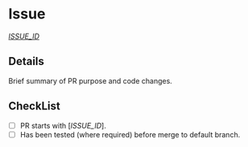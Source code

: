 # Issue

[_ISSUE_ID_](https://github.com/asos-craigmorten/opine-http-proxy/issues/_ISSUE_ID_)

## Details

Brief summary of PR purpose and code changes.

## CheckList

- [ ] PR starts with [_ISSUE_ID_].
- [ ] Has been tested (where required) before merge to default branch.
